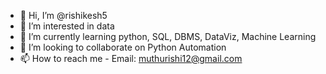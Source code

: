 - 👋 Hi, I’m @rishikesh5
- 👀 I’m interested in data
- 🌱 I’m currently learning python, SQL, DBMS, DataViz, Machine Learning
- 💞️ I’m looking to collaborate on Python Automation
- 📫 How to reach me - Email: muthurishi12@gmail.com 


